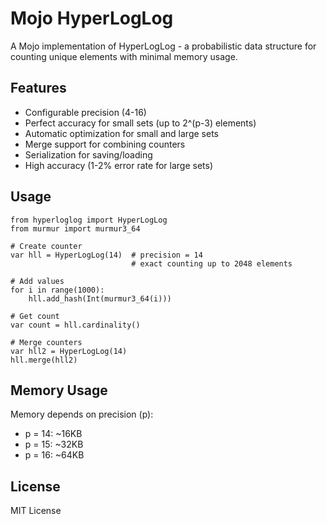 # Mojo HyperLogLog

A Mojo implementation of HyperLogLog - a probabilistic data structure for counting unique elements with minimal memory usage.

## Features

- Configurable precision (4-16)
- Perfect accuracy for small sets (up to 2^(p-3) elements)
- Automatic optimization for small and large sets
- Merge support for combining counters
- Serialization for saving/loading
- High accuracy (1-2% error rate for large sets)

## Usage

```mojo
from hyperloglog import HyperLogLog
from murmur import murmur3_64

# Create counter
var hll = HyperLogLog(14)  # precision = 14
                           # exact counting up to 2048 elements

# Add values
for i in range(1000):
    hll.add_hash(Int(murmur3_64(i)))

# Get count
var count = hll.cardinality()

# Merge counters
var hll2 = HyperLogLog(14)
hll.merge(hll2)
```

## Memory Usage

Memory depends on precision (p):
- p = 14: ~16KB
- p = 15: ~32KB  
- p = 16: ~64KB

## License

MIT License